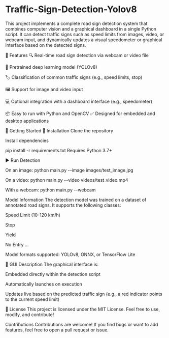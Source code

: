 # Traffic-Sign-Detection-Yolov8

This project implements a complete road sign detection system that combines computer vision and a graphical dashboard in a single Python script. It can detect traffic signs such as speed limits from images, video, or webcam input, and dynamically updates a visual speedometer or graphical interface based on the detected signs.

🧠 Features
🔍 Real-time road sign detection via webcam or video file

🧠 Pretrained deep learning model (YOLOv8)

🏷️ Classification of common traffic signs (e.g., speed limits, stop)

🖼️ Support for image and video input

💻 Optional integration with a dashboard interface (e.g., speedometer)

📦 Easy to run with Python and OpenCV
✅ Designed for embedded and desktop applications


🚀 Getting Started
🔧 Installation
Clone the repository

Install dependencies

pip install -r requirements.txt
Requires Python 3.7+

▶️ Run Detection


On an image:
python main.py --image images/test_image.jpg


On a video:
python main.py --video videos/test_video.mp4


With a webcam:
python main.py --webcam


 Model Information
The detection model was trained on a dataset of annotated road signs. It supports the following classes:

Speed Limit (10-120 km/h)

Stop

Yield

No Entry
...

Model formats supported: YOLOv8, ONNX, or TensorFlow Lite


📸 GUI Description
The graphical interface is:

Embedded directly within the detection script

Automatically launches on execution

Updates live based on the predicted traffic sign (e.g., a red indicator points to the current speed limit)

📄 License
This project is licensed under the MIT License.
Feel free to use, modify, and contribute!

Contributions
Contributions are welcome! If you find bugs or want to add features, feel free to open a pull request or issue.

